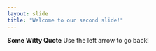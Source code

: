 ```yaml
---
layout: slide
title: "Welcome to our second slide!"
---
```

<b>Some Witty Quote</b>
Use the left arrow to go back!
